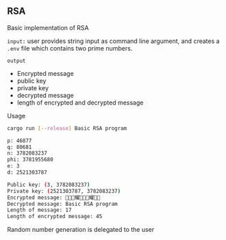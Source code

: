 ## RSA

Basic implementation of RSA

```input:``` user provides string input as command line argument, and creates a ```.env``` file which contains two prime numbers. 


```output``` 
- Encrypted message
- public key
- private key
- decrypted message
- length of encrypted and decrypted message

Usage

```bash
cargo run [--release] Basic RSA program

p: 46877
q: 80681
n: 3782083237
phi: 3781955680
e: 3
d: 2521303787

Public key: (3, 3782083237)
Private key: (2521303787, 3782083237)
Encrypted message: 񆌈󞴡󬸻耀򆧈򋦋񃃁耀􊱷󞴡
Decrypted message: Basic RSA program
Length of message: 17
Length of encrypted message: 45
```

Random number generation is delegated to the user
